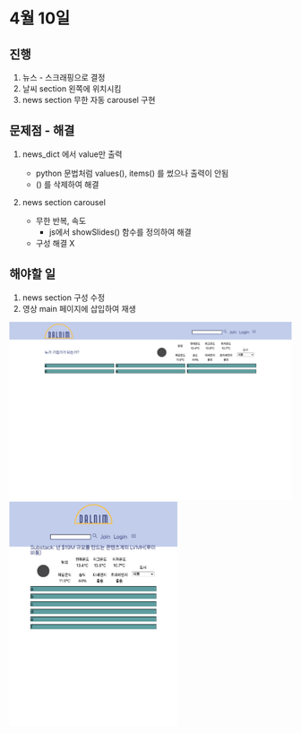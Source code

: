 # 4월 10일

## 진행
1. 뉴스 - 스크래핑으로 결정
2. 날씨 section 왼쪽에 위치시킴
3. news section 무한 자동 carousel 구현

## 문제점 - 해결
1. news_dict 에서 value만 출력
    - python 문법처럼 values(), items() 를 썼으나 출력이 안됨
    - () 를 삭제하여 해결

2. news section carousel
    - 무한 반복, 속도
      - js에서 showSlides() 함수를 정의하여 해결
    - 구성 해결 X

## 해야할 일
1. news section 구성 수정
2. 영상 main 페이지에 삽입하여 재생

<img src="../img/230410_1.png" width=600px>
<img src="../img/230410_2.png" width=300px>
